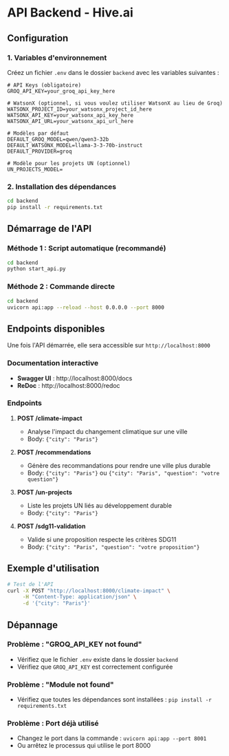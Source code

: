 # API Backend - Hive.ai

## Configuration

### 1. Variables d'environnement

Créez un fichier `.env` dans le dossier `backend` avec les variables suivantes :

```env
# API Keys (obligatoire)
GROQ_API_KEY=your_groq_api_key_here

# WatsonX (optionnel, si vous voulez utiliser WatsonX au lieu de Groq)
WATSONX_PROJECT_ID=your_watsonx_project_id_here
WATSONX_API_KEY=your_watsonx_api_key_here
WATSONX_API_URL=your_watsonx_api_url_here

# Modèles par défaut
DEFAULT_GROQ_MODEL=qwen/qwen3-32b
DEFAULT_WATSONX_MODEL=llama-3-3-70b-instruct
DEFAULT_PROVIDER=groq

# Modèle pour les projets UN (optionnel)
UN_PROJECTS_MODEL=
```

### 2. Installation des dépendances

```bash
cd backend
pip install -r requirements.txt
```

## Démarrage de l'API

### Méthode 1 : Script automatique (recommandé)

```bash
cd backend
python start_api.py
```

### Méthode 2 : Commande directe

```bash
cd backend
uvicorn api:app --reload --host 0.0.0.0 --port 8000
```

## Endpoints disponibles

Une fois l'API démarrée, elle sera accessible sur `http://localhost:8000`

### Documentation interactive
- **Swagger UI** : http://localhost:8000/docs
- **ReDoc** : http://localhost:8000/redoc

### Endpoints

1. **POST /climate-impact**
   - Analyse l'impact du changement climatique sur une ville
   - Body: `{"city": "Paris"}`

2. **POST /recommendations**
   - Génère des recommandations pour rendre une ville plus durable
   - Body: `{"city": "Paris"}` ou `{"city": "Paris", "question": "votre question"}`

3. **POST /un-projects**
   - Liste les projets UN liés au développement durable
   - Body: `{"city": "Paris"}`

4. **POST /sdg11-validation**
   - Valide si une proposition respecte les critères SDG11
   - Body: `{"city": "Paris", "question": "votre proposition"}`

## Exemple d'utilisation

```bash
# Test de l'API
curl -X POST "http://localhost:8000/climate-impact" \
     -H "Content-Type: application/json" \
     -d '{"city": "Paris"}'
```

## Dépannage

### Problème : "GROQ_API_KEY not found"
- Vérifiez que le fichier `.env` existe dans le dossier `backend`
- Vérifiez que `GROQ_API_KEY` est correctement configurée

### Problème : "Module not found"
- Vérifiez que toutes les dépendances sont installées : `pip install -r requirements.txt`

### Problème : Port déjà utilisé
- Changez le port dans la commande : `uvicorn api:app --port 8001`
- Ou arrêtez le processus qui utilise le port 8000 
